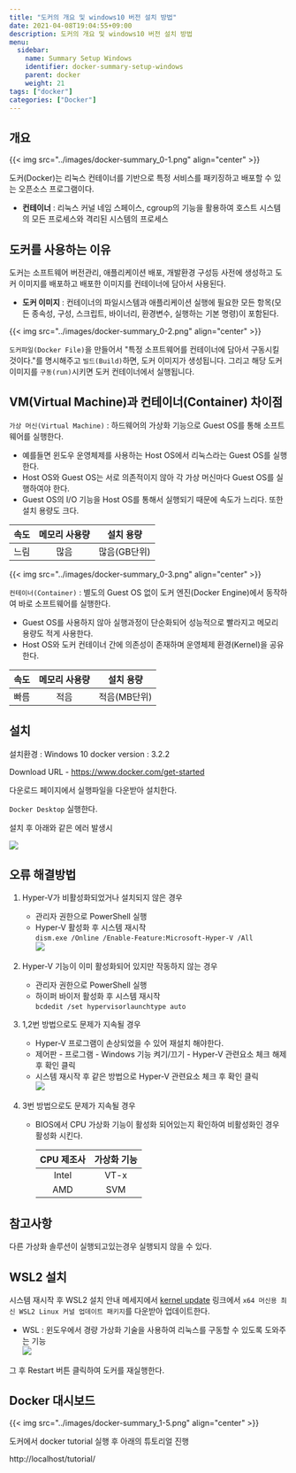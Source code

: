 ```yaml
---
title: "도커의 개요 및 windows10 버전 설치 방법"
date: 2021-04-08T19:04:55+09:00
description: 도커의 개요 및 windows10 버전 설치 방법
menu:
  sidebar:
    name: Summary Setup Windows
    identifier: docker-summary-setup-windows
    parent: docker
    weight: 21
tags: ["docker"]
categories: ["Docker"]
---
```




## 개요

{{< img src="../images/docker-summary_0-1.png" align="center" >}}

도커(Docker)는 리눅스 컨테이너를 기반으로 특정 서비스를 패키징하고 배포할 수 있는 오픈소스 프로그램이다.

- **컨테이너** : 리눅스 커널 네임 스페이스, cgroup의 기능을 활용하여 호스트 시스템의 모든 프로세스와 격리된 시스템의 프로세스

## 도커를 사용하는 이유

도커는 소프트웨어 버전관리, 애플리케이션 배포, 개발환경 구성등 사전에 생성하고 도커 이미지를 배포하고 배포한 이미지를 컨테이너에 담아서 사용된다.

- **도커 이미지** : 컨테이너의 파일시스템과 애플리케이션 실행에 필요한 모든 항목(모든 종속성, 구성, 스크립트, 바이너리, 환경변수, 실행하는 기본 명령)이 포함된다.

{{< img src="../images/docker-summary_0-2.png" align="center" >}}

`도커파일(Docker File)`을 만들어서 "특정 소프트웨어를 컨테이너에 담아서 구동시킬 것이다."를 명시해주고 `빌드(Build)`하면, 도커 이미지가 생성됩니다. 그리고 해당 도커 이미지를 `구동(run)`시키면 도커 컨테이너에서 실행됩니다.

## VM(Virtual Machine)과 컨테이너(Container) 차이점

`가상 머신(Virtual Machine)` : 하드웨어의 가상화 기능으로 Guest OS를 통해 소프트웨어를 실행한다.
- 예를들면 윈도우 운영체제를 사용하는 Host OS에서 리눅스라는 Guest OS를 실행한다.
- Host OS와 Guest OS는 서로 의존적이지 않아 각 가상 머신마다 Guest OS를 실행하여야 한다.
- Guest OS의 I/O 기능을 Host OS를 통해서 실행되기 때문에 속도가 느리다. 또한 설치 용량도 크다.

|속도|메모리 사용량|설치 용량|
|:---:|:---:|:---:|
|느림|많음|많음(GB단위)|

{{< img src="../images/docker-summary_0-3.png" align="center" >}}

`컨테이너(Container)` : 별도의 Guest OS 없이 도커 엔진(Docker Engine)에서 동작하여 바로 소프트웨어를 실행한다.
- Guest OS를 사용하지 않아 실행과정이 단순화되어 성능적으로 빨라지고 메모리 용량도 적게 사용한다.
- Host OS와 도커 컨테이너 간에 의존성이 존재하며 운영체제 환경(Kernel)을 공유한다.

|속도|메모리 사용량|설치 용량|
|:---:|:---:|:---:|
|빠름|적음|적음(MB단위)|


## 설치

설치환경 : Windows 10
docker version : 3.2.2

Download URL - https://www.docker.com/get-started

다운로드 페이지에서 실행파일을 다운받아 설치한다.

`Docker Desktop` 실행한다.

설치 후 아래와 같은 에러 발생시 

![](../images/docker-summary_1-1.png?raw=true)


## 오류 해결방법

1. Hyper-V가 비활성화되었거나 설치되지 않은 경우
    - 관리자 권한으로 PowerShell 실행
    - Hyper-V 활성화 후 시스템 재시작  
    `dism.exe /Online /Enable-Feature:Microsoft-Hyper-V /All`  
    ![](../images/docker-summary_1-2.png?raw=true)

2. Hyper-V 기능이 이미 활성화되어 있지만 작동하지 않는 경우
    - 관리자 권한으로 PowerShell 실행
    - 하이퍼 바이저 활성화 후 시스템 재시작  
    `bcdedit /set hypervisorlaunchtype auto`

3. 1,2번 방법으로도 문제가 지속될 경우

    - Hyper-V 프로그램이 손상되었을 수 있어 재설치 해야한다.
    - 제어판 - 프로그램 - Windows 기능 켜기/끄기 - Hyper-V 관련요소 체크 해제 후 확인 클릭
    - 시스템 재시작 후 같은 방법으로 Hyper-V 관련요소 체크 후 확인 클릭  
    ![](../images/docker-summary_1-3.png?raw=true)

4. 3번 방법으로도 문제가 지속될 경우

    - BIOS에서 CPU 가상화 기능이 활성화 되어있는지 확인하여 비활성화인 경우 활성화 시킨다.

        |CPU 제조사|가상화 기능|
        |:---:|:---:|
        |Intel|VT-x|
        |AMD|SVM|


## 참고사항

다른 가상화 솔루션이 실행되고있는경우 실행되지 않을 수 있다.

## WSL2 설치

시스템 재시작 후 WSL2 설치 안내 메세지에서 [kernel update](https://aka.ms/wsl2kernel) 링크에서 `x64 머신용 최신 WSL2 Linux 커널 업데이트 패키지`를 다운받아 업데이트한다.
- WSL : 윈도우에서 경량 가상화 기술을 사용하여 리눅스를 구동할 수 있도록 도와주는 기능  
    ![](../images/docker-summary_1-4.png?raw=true)

그 후 Restart 버튼 클릭하여 도커를 재실행한다.

## Docker 대시보드

{{< img src="../images/docker-summary_1-5.png" align="center" >}}

도커에서 docker tutorial 실행 후 아래의 튜토리얼 진행

http://localhost/tutorial/ 